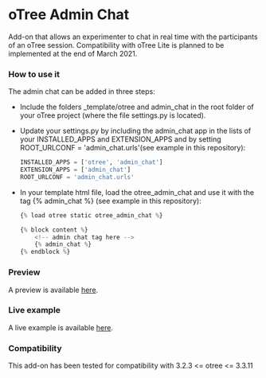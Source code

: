 # oTree Admin Chat

Add-on that allows an experimenter to chat in real time with the participants of an oTree session. Compatibility
with oTree Lite is planned to be implemented at the end of March 2021.

### How to use it

The admin chat can be added in three steps:
* Include the folders _template/otree and admin_chat in the root folder of your oTree project
(where the file settings.py is located).
* Update your settings.py by including the admin_chat app in the lists of your INSTALLED_APPS and EXTENSION_APPS
and by setting ROOT_URLCONF = 'admin_chat.urls'(see example in this repository):

    ```python
    INSTALLED_APPS = ['otree', 'admin_chat']
    EXTENSION_APPS = ['admin_chat']
    ROOT_URLCONF = 'admin_chat.urls'
    ```
* In your template html file, load the otree_admin_chat and use it with the tag {% admin_chat %} 
(see example in this repository):

    ```python
    {% load otree static otree_admin_chat %}

    {% block content %}
        <!-- admin chat tag here -->
        {% admin_chat %}
    {% endblock %}
    ```

### Preview

A preview is available [here](https://cess-nuffield.nuff.ox.ac.uk/virtual-lab).

### Live example

A live example is available [here](https://otree-admin-chat.herokuapp.com "oTree Admin Chat").

### Compatibility

This add-on has been tested for compatibility with 3.2.3 <= otree <= 3.3.11
